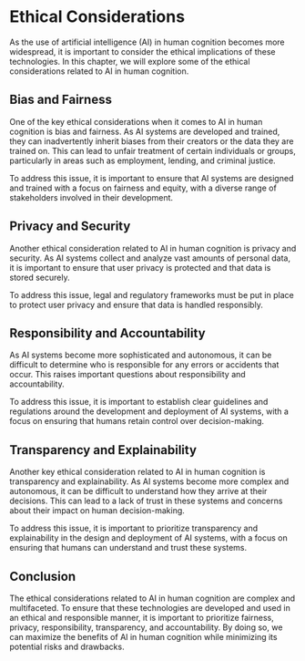 Ethical Considerations
============================================================================================

As the use of artificial intelligence (AI) in human cognition becomes more widespread, it is important to consider the ethical implications of these technologies. In this chapter, we will explore some of the ethical considerations related to AI in human cognition.

Bias and Fairness
-----------------

One of the key ethical considerations when it comes to AI in human cognition is bias and fairness. As AI systems are developed and trained, they can inadvertently inherit biases from their creators or the data they are trained on. This can lead to unfair treatment of certain individuals or groups, particularly in areas such as employment, lending, and criminal justice.

To address this issue, it is important to ensure that AI systems are designed and trained with a focus on fairness and equity, with a diverse range of stakeholders involved in their development.

Privacy and Security
--------------------

Another ethical consideration related to AI in human cognition is privacy and security. As AI systems collect and analyze vast amounts of personal data, it is important to ensure that user privacy is protected and that data is stored securely.

To address this issue, legal and regulatory frameworks must be put in place to protect user privacy and ensure that data is handled responsibly.

Responsibility and Accountability
---------------------------------

As AI systems become more sophisticated and autonomous, it can be difficult to determine who is responsible for any errors or accidents that occur. This raises important questions about responsibility and accountability.

To address this issue, it is important to establish clear guidelines and regulations around the development and deployment of AI systems, with a focus on ensuring that humans retain control over decision-making.

Transparency and Explainability
-------------------------------

Another key ethical consideration related to AI in human cognition is transparency and explainability. As AI systems become more complex and autonomous, it can be difficult to understand how they arrive at their decisions. This can lead to a lack of trust in these systems and concerns about their impact on human decision-making.

To address this issue, it is important to prioritize transparency and explainability in the design and deployment of AI systems, with a focus on ensuring that humans can understand and trust these systems.

Conclusion
----------

The ethical considerations related to AI in human cognition are complex and multifaceted. To ensure that these technologies are developed and used in an ethical and responsible manner, it is important to prioritize fairness, privacy, responsibility, transparency, and accountability. By doing so, we can maximize the benefits of AI in human cognition while minimizing its potential risks and drawbacks.
